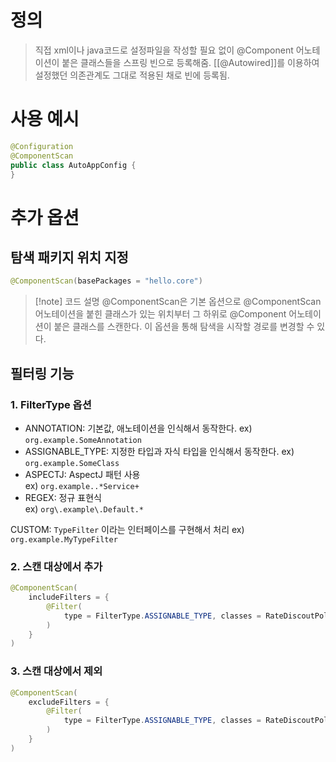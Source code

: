 # 정의

> 직접 xml이나 java코드로 설정파일을 작성할 필요 없이 @Component 어노테이션이 붙은 클래스들을 스프링 빈으로 등록해줌.
> [[@Autowired]]를 이용하여 설정했던 의존관계도 그대로 적용된 채로 빈에 등록됨.

# 사용 예시
```java
@Configuration
@ComponentScan
public class AutoAppConfig {
}
```

# 추가 옵션
## 탐색 패키지 위치 지정
```java
@ComponentScan(basePackages = "hello.core")
```
>[!note] 코드 설명
>@ComponentScan은 기본 옵션으로 @ComponentScan 어노테이션을 붙힌 클래스가 있는 위치부터 그 하위로 @Component 어노테이션이 붙은 클래스를 스캔한다.
>이 옵션을 통해 탐색을 시작할 경로를 변경할 수 있다.
## 필터링 기능
### 1. FilterType 옵션
- ANNOTATION: 기본값, 애노테이션을 인식해서 동작한다. 
	ex) `org.example.SomeAnnotation`
- ASSIGNABLE_TYPE: 지정한 타입과 자식 타입을 인식해서 동작한다. 
	ex) `org.example.SomeClass`
- ASPECTJ: AspectJ 패턴 사용  
	ex) `org.example..*Service+`
- REGEX: 정규 표현식  
	ex) `org\.example\.Default.*`

CUSTOM: `TypeFilter` 이라는 인터페이스를 구현해서 처리 ex) `org.example.MyTypeFilter`
### 2. 스캔 대상에서 추가
```java
@ComponentScan(
	includeFilters = {
		@Filter(
			type = FilterType.ASSIGNABLE_TYPE, classes = RateDiscoutPolicy.class
		)
	}	
)
```
### 3. 스캔 대상에서 제외
```java
@ComponentScan(
	excludeFilters = {
		@Filter(
			type = FilterType.ASSIGNABLE_TYPE, classes = RateDiscoutPolicy.class
		)
	}
)
```